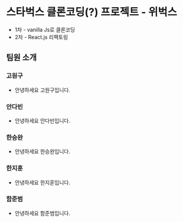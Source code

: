 # 스타벅스 클론코딩(?) 프로젝트 - 위벅스

- 1차 - vanilla Js로 클론코딩
- 2차 - React.js 리팩토링

## 팀원 소개

### 고원구

- 안녕하세요 고원구입니다.

### 안다빈

- 안녕하세요 안다빈입니다.

### 한승완

- 안녕하세요 한승완입니다.

### 한지훈

- 안녕하세요 한지훈입니다.

### 함준범

- 안녕하세요 함준범입니다.
